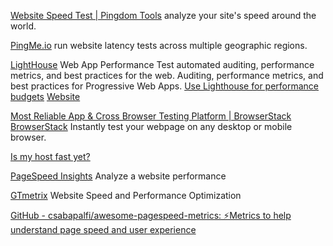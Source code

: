 
[Website Speed Test | Pingdom Tools](https://tools.pingdom.com)
analyze your site's speed around the world.

[PingMe.io](https://pingme.io/)
run website latency tests across multiple geographic regions.

[LightHouse](https://github.com/GoogleChrome/lighthouse)
Web App Performance Test
automated auditing, performance metrics, and best practices for the web.
Auditing, performance metrics, and best practices for Progressive Web Apps.
[Use Lighthouse for performance budgets](https://web.dev/use-lighthouse-for-performance-budgets)
[Website](https://developers.google.com/web/tools/lighthouse)

[Most Reliable App & Cross Browser Testing Platform | BrowserStack](https://www.browserstack.com)
[BrowserStack](https://chrome.google.com/webstore/detail/browserstack/nkihdmlheodkdfojglpcjjmioefjahjb?hl=en)
Instantly test your webpage on any desktop or mobile browser.

[Is my host fast yet?](https://ismyhostfastyet.com/)

[PageSpeed Insights](https://developers.google.com/speed/pagespeed/insights/)
Analyze a website performance

[GTmetrix](https://gtmetrix.com/)
Website Speed and Performance Optimization

[GitHub - csabapalfi/awesome-pagespeed-metrics: ⚡Metrics to help understand page speed and user experience](https://github.com/csabapalfi/awesome-pagespeed-metrics)
